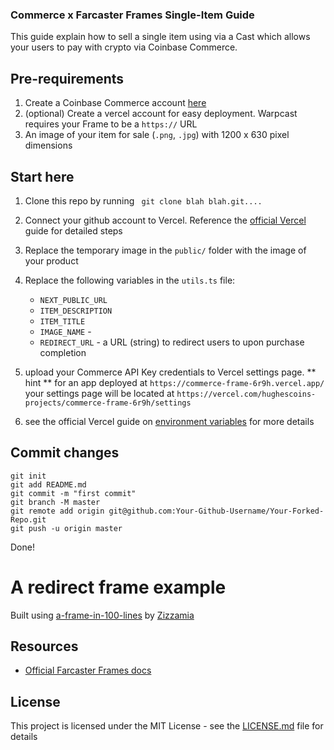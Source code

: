 ### Commerce x Farcaster Frames Single-Item Guide

This guide explain how to sell a single item using via a Cast which allows your users to pay with crypto via Coinbase Commerce.

## Pre-requirements

1. Create a Coinbase Commerce account [here](https://beta.commerce.coinbase.com/sign-up)
2. (optional) Create a vercel account for easy deployment. Warpcast requires your Frame to be a `https://` URL
3. An image of your item for sale (`.png`, `.jpg`) with 1200 x 630 pixel dimensions

## Start here

1. Clone this repo by running
   ` git clone blah blah.git....`
2. Connect your github account to Vercel. Reference the [official Vercel](https://vercel.com/docs/deployments/git#deploying-a-git-repository) guide for detailed steps
3. Replace the temporary image in the `public/` folder with the image of your product
4. Replace the following variables in the `utils.ts` file:

   - `NEXT_PUBLIC_URL`
   - `ITEM_DESCRIPTION`
   - `ITEM_TITLE`
   - `IMAGE_NAME` -
   - `REDIRECT_URL` - a URL (string) to redirect users to upon purchase completion

5. upload your Commerce API Key credentials to Vercel settings page.
   ** hint ** for an app deployed at `https://commerce-frame-6r9h.vercel.app/` your settings page will be located at `https://vercel.com/hughescoins-projects/commerce-frame-6r9h/settings`
6. see the official Vercel guide on [environment variables](https://vercel.com/docs/projects/environment-variables) for more details

## Commit changes

```
git init
git add README.md
git commit -m "first commit"
git branch -M master
git remote add origin git@github.com:Your-Github-Username/Your-Forked-Repo.git
git push -u origin master
```

Done!

# A redirect frame example

Built using [a-frame-in-100-lines](https://github.com/Zizzamia/a-frame-in-100-lines) by [Zizzamia](https://github.com/Zizzamia)

## Resources

- [Official Farcaster Frames docs](https://warpcast.notion.site/Farcaster-Frames-4bd47fe97dc74a42a48d3a234636d8c5)

## License

This project is licensed under the MIT License - see the [LICENSE.md](LICENSE.md) file for details
